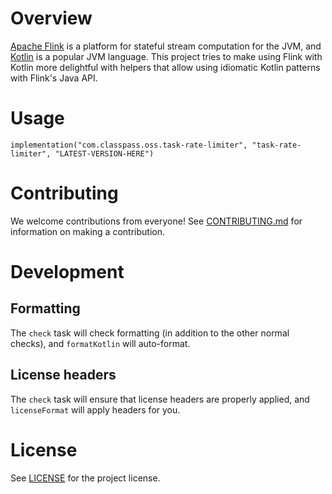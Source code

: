 # Overview

[Apache Flink](https://flink.apache.org/) is a platform for stateful stream computation for the JVM,
and [Kotlin](https://kotlinlang.org/) is a popular JVM language. This project tries to make using Flink with Kotlin more
delightful with helpers that allow using idiomatic Kotlin patterns with Flink's Java API.

# Usage

```
implementation("com.classpass.oss.task-rate-limiter", "task-rate-limiter", "LATEST-VERSION-HERE")
```

# Contributing

We welcome contributions from everyone! See [CONTRIBUTING.md](CONTRIBUTING.md) for information on making a contribution.

# Development

## Formatting

The `check` task will check formatting (in addition to the other normal checks), and `formatKotlin` will auto-format.

## License headers

The `check` task will ensure that license headers are properly applied, and `licenseFormat` will apply headers for you.

# License

See [LICENSE](LICENSE) for the project license.

